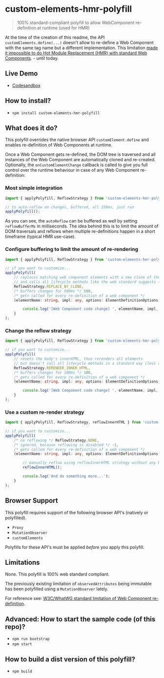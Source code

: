 # custom-elements-hmr-polyfill
> 100% standard-compliant polyfill to allow WebComponent re-definition at runtime (used for HMR) 

At the time of the creation of this readme, the API `customElements.define(...)` doesn't allow to re-define a Web Component with the same tag name but a different implementation. This limitation [made it impossible to do Hot Module Replacement (HMR) with standard Web Components](https://github.com/w3c/webcomponents/issues/829). - until today. 

## Live Demo

- [Codesandbox](https://codesandbox.io/s/custom-elements-hmr-polyfill-4vd3o)

## How to install?

- `npm install custom-elements-hmr-polyfill`

## What does it do?

This polyfill overrides the native browser API `customElement.define` and enables re-definition of Web Components at runtime.

Once a Web Component gets re-defined, the DOM tree is traversed and all instances of the Web Component are automatically cloned and re-created. Optionally, the  `onCustomElementChange` callback is called to give you full control over the runtime behaviour in case of any Web Component re-definition:

### Most simple integration

```ts
import { applyPolyfill, ReflowStrategy } from 'custom-elements-hmr-polyfill';

// to auto-reflow on changes, buffered, all 250ms, just run
applyPolyfill();
```

As you can see, the `autoReflow` can be buffered as well by setting `reflowBufferMs` in milliseconds. 
The idea behind this is to limit the amount of DOM traversals and reflows when multiple re-definitions happen in a short timeframe (typical HMR use-case).

### Configure buffering to limit the amount of re-rendering

```ts
import { applyPolyfill, ReflowStrategy } from 'custom-elements-hmr-polyfill';

// if you want to customize...
applyPolyfill(
    // replaces matching web component elements with a new clone of the previous element
    // and calls all lifecycle methods like the web standard suggests (default)
    ReflowStrategy.REPLACE_BY_CLONE,
    /* buffers changes for 500ms */ 500, 
    /* gets called for every re-definition of a web component */
    (elementName: string, impl: any, options: ElementDefinitionOptions) => {

        console.log('[Web Component code change] ', elementName, impl, options);
    }    
);
```
### Change the reflow strategy

```ts
import { applyPolyfill, ReflowStrategy } from 'custom-elements-hmr-polyfill';

// if you want to customize...
applyPolyfill(
    // resets the body's innerHTML, thus rerenders all elements
    // but doesn't call all lifecycle methods in a standard way (less calls)
    ReflowStrategy.RERENDER_INNER_HTML,
    /* buffers changes for 100ms */ 100, 
    /* gets called for every re-definition of a web component */
    (elementName: string, impl: any, options: ElementDefinitionOptions) => {

        console.log('[Web Component code change] ', elementName, impl, options);
    }    
);
```

### Use a custom re-render strategy

```ts
import { applyPolyfill, ReflowStrategy, reflowInnerHTML } from 'custom-elements-hmr-polyfill';

// if you want to customize...
applyPolyfill(
    /* no reflowing */ ReflowStrategy.NONE,
    /* ignored, because reflowing is disabled */ -1, 
    /* gets called for every re-definition of a web component */
    (elementName: string, impl: any, options: ElementDefinitionOptions) => {

        // manually reflow using reflowInnerHTML strategy without any buffering
        reflowInnerHTML();

        console.log('And do something more...');
    }    
);
```

## Browser Support

This polyfill requires support of the following browser API's (natively or polyfilled).
- `Proxy`
- `MutationObserver`
- `customElements`

Polyfills for these API's must be applied *before* you apply this polyfill.

## Limitations

None. This polyfill is 100% web standard compliant. 

The previously existing limitation of `observedAttributes` being immutable has been polyfilled using a `MutationObserver` lately. 

For reference see: [W3C/WhatWG standard limitation of Web Component re-definition](https://github.com/w3c/webcomponents/issues/829).

## Advanced: How to start the sample code (of this repo)?

- `npm run bootstrap`
- `npm start`

## How to build a dist version of this polyfill?

- `npm build`